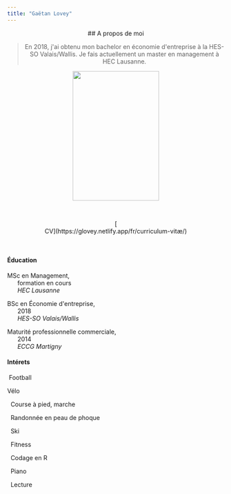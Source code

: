 ```yaml
---
title: "Gaëtan Lovey"
---
```

<center> 
## A propos de moi

> En 2018, j'ai obtenu mon bachelor en économie d'entreprise à la  HES-SO Valais/Wallis. 
> Je fais actuellement un master en management à HEC Lausanne. 

</p></center>

<p align="center">
  <img src="/profile.png" width="200" height="300"/>
</p>

<p>&nbsp; </p>

<center> 
[<i class="fas fa-folder fa-2x"></i> <br/>CV](https://glovey.netlify.app/fr/curriculum-vitæ/)
</p></center>

<p>&nbsp; </p>

<div class="container">
   <div class="col-lg-6 col-md-6 col-sm-12 col-xs-12">
   
#### **Éducation** 

<i class="fas fa-graduation-cap fa-pulse"></i> MSc en Management, <br/>      formation en cours
<br/>      *HEC Lausanne*

<i class="fas fa-graduation-cap"></i> BSc en Économie d'entreprise, <br/>      2018 
<br/>      *HES-SO Valais/Wallis*

<i class="fas fa-graduation-cap"></i> Maturité professionnelle commerciale, <br/>      2014 
<br/>      *ECCG Martigny*
  
</p></center>

<center>  
   </div>
   <div class="col-lg-6 col-md-6 col-sm-12 col-xs-12">
   
#### **Intérets** 
    
<i class="far fa-futbol"></i>  Football 
<br/>

<i class="fas fa-bicycle"></i> Vélo
<br/>

<i class="fas fa-running"></i>   Course à pied, marche
<br/>

<i class="fas fa-skiing-nordic"></i>   Randonnée en peau de phoque
<br/>

<i class="fas fa-skiing"></i>   Ski
<br/>

<i class="fas fa-heartbeat"></i>   Fitness
<br/>

<i class="fab fa-r-project"></i>   Codage en R
<br/>

<i class="fas fa-music"></i>   Piano
<br/>

<i class="fas fa-book-reader"></i>   Lecture
<br/>

</p></center>
   </div>
<div>

<p>&nbsp; </p>



